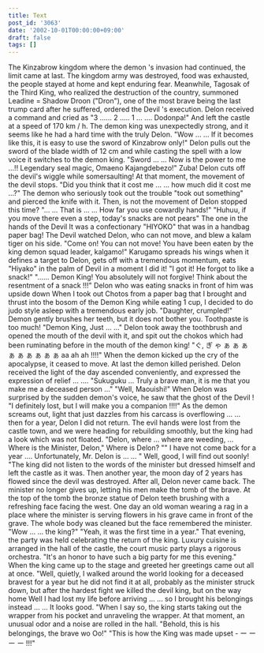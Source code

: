 ```yaml
---
title: Text
post_id: '3063'
date: '2002-10-01T00:00:00+09:00'
draft: false
tags: []
---
```


The Kinzabrow kingdom where the demon 's invasion had continued, the limit came at last. The kingdom army was destroyed, food was exhausted, the people stayed at home and kept enduring fear. Meanwhile, Tagosak of the Third King, who realized the destruction of the country, summoned Leadine = Shadow Droon ("Dron"), one of the most brave being the last trump card after he suffered, ordered the Devil 's execution. Delon received a command and cried as "3 ...... 2 ..... 1 ... .... Dodonpa!" And left the castle at a speed of 170 km / h. The demon king was unexpectedly strong, and it seems like he had a hard time with the truly Delon. "Wow ... ... If it becomes like this, it is easy to use the sword of Kinzabrow only!" Delon pulls out the sword of the blade width of 12 cm and while casting the spell with a low voice it switches to the demon king. "Sword ... ... Now is the power to me ...!! Legendary seal magic, Omaeno Kajangdebezo!" Zuba! Delon cuts off the devil's wiggle while somersaulting! At that moment, the movement of the devil stops. "Did you think that it cost me ... ... how much did it cost me ...?" The demon who seriously took out the trouble "took out something" and pierced the knife with it. Then, is not the movement of Delon stopped this time? "... ... That is ... ... How far you use cowardly hands!" "Huhuu, if you move there even a step, today's snacks are not pears" The one in the hands of the Devil It was a confectionary "HIYOKO" that was in a handbag paper bag! The Devil watched Delon, who can not move, and blew a kalam tiger on his side. "Come on! You can not move! You have been eaten by the king demon squad leader, kalgamo!" Karugamo spreads his wings when it defines a target to Delon, gets off with a tremendous momentum, eats "Hiyako" in the palm of Devil in a moment I did it! "I got it! He forgot to like a snack!" "...... Demon King! You absolutely will not forgive! Think about the resentment of a snack !!!" Delon who was eating snacks in front of him was upside down When I took out Chotos from a paper bag that I brought and thrust into the bosom of the Demon King while eating 1 cup, I decided to do judo style asleep with a tremendous early job. "Daughter, crumpled!" Demon gently brushes her teeth, but it does not bother you. Toothpaste is too much! "Demon King, Just ... ..." Delon took away the toothbrush and opened the mouth of the devil with it, and spit out the chokos which had been ruminating before in the mouth of the demon king! "ぐ, ぎ ゃ ぁ ぁ ぁ ぁ ぁ ぁ ぁ ぁ ぁ aa ah ah !!!!" When the demon kicked up the cry of the apocalypse, it ceased to move. At last the demon killed perished. Delon received the light of the day ascended conveniently, and expressed the expression of relief ... .... "Sukuguku ... Truly a brave man, it is me that you make me a deceased person ..." "Well, Maouishi!" When Delon was surprised by the sudden demon's voice, he saw that the ghost of the Devil ! "I definitely lost, but I will make you a companion !!!!" As the demon screams out, light that just dazzles from his carcass is overflowing ... ... then for a year, Delon I did not return. The evil hands were lost from the castle town, and we were heading for rebuilding smoothly, but the king had a look which was not floated. "Delon, where ... where are weeding, ... Where is the Minister, Delon," Where is Delon? "" I have not come back for a year .... Unfortunately, Mr. Delon is ... ... " Well, good, I will find out soonly! "The king did not listen to the words of the minister but dressed himself and left the castle as it was. Then another year, the moon day of 2 years has flowed since the devil was destroyed. After all, Delon never came back. The minister no longer gives up, letting his men make the tomb of the brave. At the top of the tomb the bronze statue of Delon teeth brushing with a refreshing face facing the west. One day an old woman wearing a rag in a place where the minister is serving flowers in his grave came in front of the grave. The whole body was cleaned but the face remembered the minister. "Wow ... ... the king?" "Yeah, it was the first time in a year." That evening, the party was held celebrating the return of the king. Luxury cuisine is arranged in the hall of the castle, the court music party plays a rigorous orchestra. "It's an honor to have such a big party for me this evening." When the king came up to the stage and greeted her greetings came out all at once. "Well, quietly, I walked around the world looking for a deceased bravest for a year but he did not find it at all, probably as the minister struck down, but after the hardest fight we killed the devil king, but on the way home Well I had lost my life before arriving ... ... so I brought his belongings instead ... ... It looks good. "When I say so, the king starts taking out the wrapper from his pocket and unraveling the wrapper. At that moment, an unusual odor and a noise are rolled in the hall. "Behold, this is his belongings, the brave wo Oo!" "This is how the King was made upset - ー ー ー ー !!!"